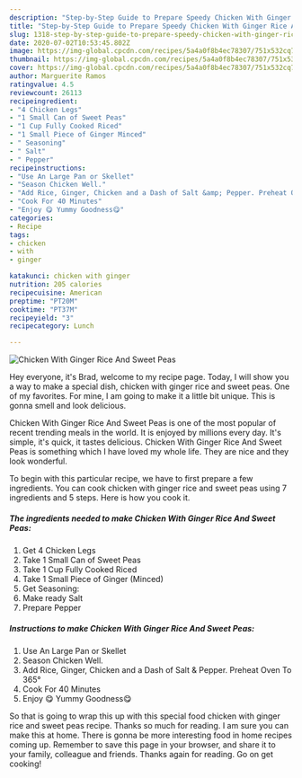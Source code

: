 ```yaml
---
description: "Step-by-Step Guide to Prepare Speedy Chicken With Ginger Rice And Sweet Peas"
title: "Step-by-Step Guide to Prepare Speedy Chicken With Ginger Rice And Sweet Peas"
slug: 1318-step-by-step-guide-to-prepare-speedy-chicken-with-ginger-rice-and-sweet-peas
date: 2020-07-02T10:53:45.802Z
image: https://img-global.cpcdn.com/recipes/5a4a0f8b4ec78307/751x532cq70/chicken-with-ginger-rice-and-sweet-peas-recipe-main-photo.jpg
thumbnail: https://img-global.cpcdn.com/recipes/5a4a0f8b4ec78307/751x532cq70/chicken-with-ginger-rice-and-sweet-peas-recipe-main-photo.jpg
cover: https://img-global.cpcdn.com/recipes/5a4a0f8b4ec78307/751x532cq70/chicken-with-ginger-rice-and-sweet-peas-recipe-main-photo.jpg
author: Marguerite Ramos
ratingvalue: 4.5
reviewcount: 26113
recipeingredient:
- "4 Chicken Legs"
- "1 Small Can of Sweet Peas"
- "1 Cup Fully Cooked Riced"
- "1 Small Piece of Ginger Minced"
- " Seasoning"
- " Salt"
- " Pepper"
recipeinstructions:
- "Use An Large Pan or Skellet"
- "Season Chicken Well."
- "Add Rice, Ginger, Chicken and a Dash of Salt &amp; Pepper. Preheat Oven To 365°"
- "Cook For 40 Minutes"
- "Enjoy 😋 Yummy Goodness😋"
categories:
- Recipe
tags:
- chicken
- with
- ginger

katakunci: chicken with ginger 
nutrition: 205 calories
recipecuisine: American
preptime: "PT20M"
cooktime: "PT37M"
recipeyield: "3"
recipecategory: Lunch

---
```



![Chicken With Ginger Rice And Sweet Peas](https://img-global.cpcdn.com/recipes/5a4a0f8b4ec78307/751x532cq70/chicken-with-ginger-rice-and-sweet-peas-recipe-main-photo.jpg)

Hey everyone, it's Brad, welcome to my recipe page. Today, I will show you a way to make a special dish, chicken with ginger rice and sweet peas. One of my favorites. For mine, I am going to make it a little bit unique. This is gonna smell and look delicious.



Chicken With Ginger Rice And Sweet Peas is one of the most popular of recent trending meals in the world. It is enjoyed by millions every day. It's simple, it's quick, it tastes delicious. Chicken With Ginger Rice And Sweet Peas is something which I have loved my whole life. They are nice and they look wonderful.


To begin with this particular recipe, we have to first prepare a few ingredients. You can cook chicken with ginger rice and sweet peas using 7 ingredients and 5 steps. Here is how you cook it.

<!--inarticleads1-->

##### The ingredients needed to make Chicken With Ginger Rice And Sweet Peas:

1. Get 4 Chicken Legs
1. Take 1 Small Can of Sweet Peas
1. Take 1 Cup Fully Cooked Riced
1. Take 1 Small Piece of Ginger (Minced)
1. Get  Seasoning:
1. Make ready  Salt
1. Prepare  Pepper




<!--inarticleads2-->

##### Instructions to make Chicken With Ginger Rice And Sweet Peas:

1. Use An Large Pan or Skellet
1. Season Chicken Well.
1. Add Rice, Ginger, Chicken and a Dash of Salt &amp; Pepper. Preheat Oven To 365°
1. Cook For 40 Minutes
1. Enjoy 😋 Yummy Goodness😋




So that is going to wrap this up with this special food chicken with ginger rice and sweet peas recipe. Thanks so much for reading. I am sure you can make this at home. There is gonna be more interesting food in home recipes coming up. Remember to save this page in your browser, and share it to your family, colleague and friends. Thanks again for reading. Go on get cooking!
